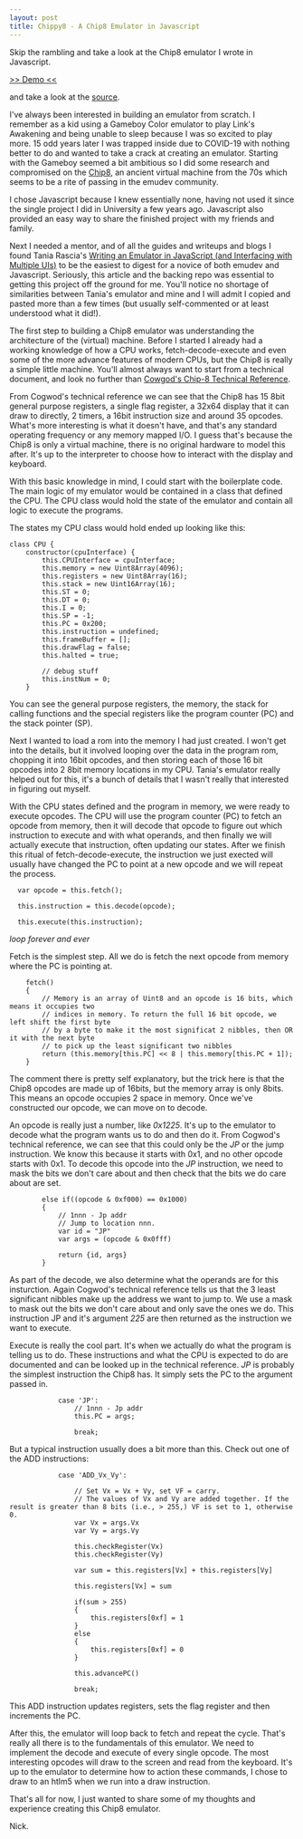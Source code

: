 ```yaml
---
layout: post
title: Chippy8 - A Chip8 Emulator in Javascript
---
```


Skip the rambling and take a look at the Chip8 emulator I wrote in Javascript.

[>> Demo <<](https://narwhaldisco.github.io/Chippy8/)

and take a look at the [source](https://github.com/narwhaldisco/Chippy8).

  I've always been interested in building an emulator from scratch. I remember as a kid using a Gameboy Color emulator to play Link's Awakening and being unable to sleep because I was so excited to play more. 15 odd years later I was trapped inside due to COVID-19 with nothing better to do and wanted to take a crack at creating an emulator. Starting with the Gameboy seemed a bit ambitious so I did some research and compromised on the [Chip8](https://en.wikipedia.org/wiki/CHIP-8), an ancient virtual machine from the 70s which seems to be a rite of passing in the emudev community.

  I chose Javascript because I knew essentially none, having not used it since the single project I did in University a few years ago. Javascript also provided an easy way to share the finished project with my friends and family.

  Next I needed a mentor, and of all the guides and writeups and blogs I found Tania Rascia's [Writing an Emulator in JavaScript (and Interfacing with Multiple UIs)](https://www.taniarascia.com/writing-an-emulator-in-javascript-chip8/) to be the easiest to digest for a novice of both emudev and Javascript. Seriously, this article and the backing repo was essential to getting this project off the ground for me. You'll notice no shortage of similarities between Tania's emulator and mine and I will admit I copied and pasted more than a few times (but usually self-commented or at least understood what it did!).

  The first step to building a Chip8 emulator was understanding the architecture of the (virtual) machine. Before I started I already had a working knowledge of how a CPU works, fetch-decode-execute and even some of the more advance features of modern CPUs, but the Chip8 is really a simple little machine. You'll almost always want to start from a technical document, and look no further than [Cowgod's Chip-8 Technical Reference](http://devernay.free.fr/hacks/chip8/C8TECH10.HTM).

  From Cogwod's technical reference we can see that the Chip8 has 15 8bit general purpose registers, a single flag register, a 32x64 display that it can draw to directly, 2 timers, a 16bit instruction size and around 35 opcodes. What's more interesting is what it doesn't have, and that's any standard operating frequency or any memory mapped I/O. I guess that's because the Chip8 is only a virtual machine, there is no original hardware to model this after. It's up to the interpreter to choose how to interact with the display and keyboard.

  With this basic knowledge in mind, I could start with the boilerplate code. The main logic of my emulator would be contained in a class that defined the CPU. The CPU class would hold the state of the emulator and contain all logic to execute the programs.

The states my CPU class would hold ended up looking like this:
```
class CPU {
    constructor(cpuInterface) {
        this.CPUInterface = cpuInterface;
        this.memory = new Uint8Array(4096);
        this.registers = new Uint8Array(16);
        this.stack = new Uint16Array(16);
        this.ST = 0;
        this.DT = 0;
        this.I = 0;
        this.SP = -1;
        this.PC = 0x200;
        this.instruction = undefined;
        this.frameBuffer = [];
        this.drawFlag = false;
        this.halted = true;
    
        // debug stuff
        this.instNum = 0;
    }
```

  You can see the general purpose registers, the memory, the stack for calling functions and the special registers like the program counter (PC) and the stack pointer (SP).

  Next I wanted to load a rom into the memory I had just created. I won't get into the details, but it involved looping over the data in the program rom, chopping it into 16bit opcodes, and then storing each of those 16 bit opcodes into 2 8bit memory locations in my CPU. Tania's emulator really helped out for this, it's a bunch of details that I wasn't really that interested in figuring out myself.
  
  With the CPU states defined and the program in memory, we were ready to execute opcodes. The CPU will use the program counter (PC) to fetch an opcode from memory, then it will decode that opcode to figure out which instruction to execute and with what operands, and then finally we will actually execute that instruction, often updating our states. After we finish this ritual of fetch-decode-execute, the instruction we just exected will usually have changed the PC to point at a new opcode and we will repeat the process.

```
  var opcode = this.fetch();

  this.instruction = this.decode(opcode);

  this.execute(this.instruction);
```
*loop forever and ever*

  Fetch is the simplest step. All we do is fetch the next opcode from memory where the PC is pointing at.
  
```
    fetch()
    {
        // Memory is an array of Uint8 and an opcode is 16 bits, which means it occupies two
        // indices in memory. To return the full 16 bit opcode, we left shift the first byte
        // by a byte to make it the most significat 2 nibbles, then OR it with the next byte
        // to pick up the least significant two nibbles
        return (this.memory[this.PC] << 8 | this.memory[this.PC + 1]);
    }
```

  The comment there is pretty self explanatory, but the trick here is that the Chip8 opcodes are made up of 16bits, but the memory array is only 8bits. This means an opcode occupies 2 space in memory. Once we've constructed our opcode, we can move on to decode.

  An opcode is really just a number, like *0x1225*. It's up to the emulator to decode what the program wants us to do and then do it. From Cogwod's technical reference, we can see that this could only be the *JP* or the jump instruction. We know this because it starts with 0x1, and no other opcode starts with 0x1. To decode this opcode into the *JP* instruction, we need to mask the bits we don't care about and then check that the bits we do care about are set.

```
        else if((opcode & 0xf000) == 0x1000)
        {
            // 1nnn - Jp addr 
            // Jump to location nnn.
            var id = "JP"
            var args = (opcode & 0x0fff)

            return {id, args}
        }
```
  As part of the decode, we also determine what the operands are for this insturction. Again Cogwod's technical reference tells us that the 3 least significant nibbles make up the address we want to jump to. We use a mask to mask out the bits we don't care about and only save the ones we do. This instruction JP and it's argument *225* are then returned as the instruction we want to execute.

  Execute is really the cool part. It's when we actually do what the program is telling us to do. These instructions and what the CPU is expected to do are documented and can be looked up in the technical reference. *JP* is probably the simplest instruction the Chip8 has. It simply sets the PC to the argument passed in. 

```
            case 'JP':
                // 1nnn - Jp addr 
                this.PC = args;

                break;
```

  But a typical instruction usually does a bit more than this. Check out one of the ADD instructions:
```
            case 'ADD_Vx_Vy':

                // Set Vx = Vx + Vy, set VF = carry.
                // The values of Vx and Vy are added together. If the result is greater than 8 bits (i.e., > 255,) VF is set to 1, otherwise 0. 
                var Vx = args.Vx
                var Vy = args.Vy

                this.checkRegister(Vx)
                this.checkRegister(Vy)

                var sum = this.registers[Vx] + this.registers[Vy]

                this.registers[Vx] = sum

                if(sum > 255)
                {
                    this.registers[0xf] = 1
                }
                else
                {
                    this.registers[0xf] = 0
                }

                this.advancePC()
            
                break;
```

  This ADD instruction updates registers, sets the flag register and then increments the PC.

  After this, the emulator will loop back to fetch and repeat the cycle. That's really all there is to the fundamentals of this emulator. We need to implement the decode and execute of every single opcode. The most interesting opcodes will draw to the screen and read from the keyboard. It's up to the emulator to determine how to action these commands, I chose to draw to an htlm5 <canvas> when we run into a draw instruction.

That's all for now, I just wanted to share some of my thoughts and experience creating this Chip8 emulator.

Nick.
